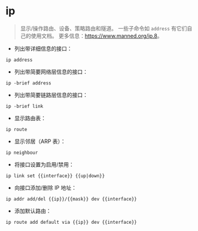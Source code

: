 # ip

> 显示/操作路由、设备、策略路由和隧道。
> 一些子命令如 `address` 有它们自己的使用文档。
> 更多信息：<https://www.manned.org/ip.8>。

- 列出带详细信息的接口：

`ip address`

- 列出带简要网络层信息的接口：

`ip -brief address`

- 列出带简要链路层信息的接口：

`ip -brief link`

- 显示路由表：

`ip route`

- 显示邻居（ARP 表）：

`ip neighbour`

- 将接口设置为启用/禁用：

`ip link set {{interface}} {{up|down}}`

- 向接口添加/删除 IP 地址：

`ip addr add/del {{ip}}/{{mask}} dev {{interface}}`

- 添加默认路由：

`ip route add default via {{ip}} dev {{interface}}`